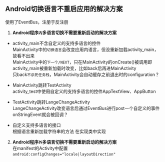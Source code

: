 
## Android切换语言不重启应用的解决方案

使用了EventBus，注册于反注册

1. **Android程序`内`多语言切换不需要重新启动的解决方案**  
- activity_main不含自定义的支持多语言的控件   
MainActivity中的`切换语言`会改变应用内语言，但没重新加载activity_main，故看不出来  
MainActivity中的`下一个/NEXT`，只在MainActivity的onCreate()被调用即activity_main被重新加载时改变，比如back后再进MainActivity  
只back`不杀死任务栈`，MainActivity会自动缓存之前退出时的configuration？

- MainActivity跳转TestActivity  
activity_test中使用自定义的支持多语言的控件AppTextView、AppButton

- TestActivity跳转LangeChangeActivity  
LangeChangeActivity改变语言后通过EventBus进行post一个自定义的事件  
onStringEvent就会被回调？

- 自定义支持多语言的接口   
根据语言重新加载字符串的方法 在实现类中实现 

2. **Android程序`外`多语言切换不需要重新启动的解决方案**  
在manifest的Activity中配置
`android:configChanges="locale|layoutDirection"`


